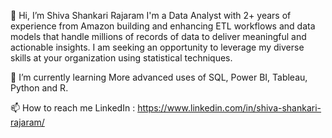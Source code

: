  👋 Hi, I’m Shiva Shankari Rajaram
    I'm a Data Analyst with 2+ years of experience from Amazon building and enhancing ETL workflows and data models
    that handle millions of records of data to deliver meaningful and actionable insights. I am seeking an opportunity 
    to leverage my diverse skills at your organization using statistical techniques.

🌱 I’m currently learning 
    More advanced uses of SQL, Power BI, Tableau, Python and R.

📫 How to reach me
   LinkedIn : https://www.linkedin.com/in/shiva-shankari-rajaram/

<!---
shiva-shankari-rajaram/shiva-shankari-rajaram is a ✨ special ✨ repository because its `README.md` (this file) appears on your GitHub profile.
You can click the Preview link to take a look at your changes.
--->
